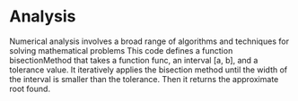 # Analysis
Numerical analysis involves a broad range of algorithms and techniques for solving mathematical problems 
This code defines a function bisectionMethod that takes a function func, an interval [a, b], and a tolerance value. It iteratively applies the bisection method until the width of the interval is smaller than the tolerance. Then it returns the approximate root found.
